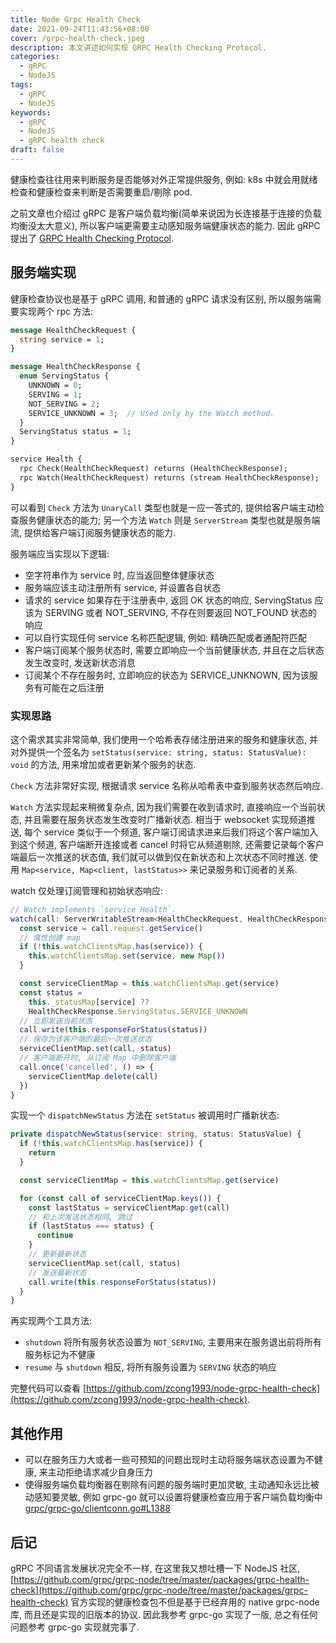 ```yaml
---
title: Node Grpc Health Check
date: 2021-09-24T11:43:56+08:00
cover: /grpc-health-check.jpeg
description: 本文讲述如何实现 GRPC Health Checking Protocol.
categories:
  - gRPC
  - NodeJS
tags:
  - gRPC
  - NodeJS
keywords:
  - gRPC
  - NodeJS
  - gRPC health check
draft: false
---
```


健康检查往往用来判断服务是否能够对外正常提供服务, 例如: k8s 中就会用就绪检查和健康检查来判断是否需要重启/剔除 pod.

之前文章也介绍过 gRPC 是客户端负载均衡(简单来说因为长连接基于连接的负载均衡没太大意义), 所以客户端更需要主动感知服务端健康状态的能力. 因此 gRPC 提出了 [GRPC Health Checking Protocol](https://github.com/grpc/grpc/blob/master/doc/health-checking.md).

<!--more-->

## 服务端实现

健康检查协议也是基于 gRPC 调用, 和普通的 gRPC 请求没有区别, 所以服务端需要实现两个 rpc 方法:

```proto
message HealthCheckRequest {
  string service = 1;
}

message HealthCheckResponse {
  enum ServingStatus {
    UNKNOWN = 0;
    SERVING = 1;
    NOT_SERVING = 2;
    SERVICE_UNKNOWN = 3;  // Used only by the Watch method.
  }
  ServingStatus status = 1;
}

service Health {
  rpc Check(HealthCheckRequest) returns (HealthCheckResponse);
  rpc Watch(HealthCheckRequest) returns (stream HealthCheckResponse);
}
```

可以看到 `Check` 方法为 `UnaryCall` 类型也就是一应一答式的, 提供给客户端主动检查服务健康状态的能力; 另一个方法 `Watch` 则是 `ServerStream` 类型也就是服务端流, 提供给客户端订阅服务健康状态的能力.

服务端应当实现以下逻辑:

- 空字符串作为 service 时, 应当返回整体健康状态
- 服务端应该主动注册所有 service, 并设置各自状态
- 请求的 service 如果存在于注册表中, 返回 OK 状态的响应, ServingStatus 应该为 SERVING 或者 NOT_SERVING, 不存在则要返回 NOT_FOUND 状态的响应
- 可以自行实现任何 service 名称匹配逻辑, 例如: 精确匹配或者通配符匹配
- 客户端订阅某个服务状态时, 需要立即响应一个当前健康状态, 并且在之后状态发生改变时, 发送新状态消息
- 订阅某个不存在服务时, 立即响应的状态为 SERVICE_UNKNOWN, 因为该服务有可能在之后注册

### 实现思路

这个需求其实非常简单, 我们使用一个哈希表存储注册进来的服务和健康状态, 并对外提供一个签名为 `setStatus(service: string, status: StatusValue): void` 的方法, 用来增加或者更新某个服务的状态.

`Check` 方法非常好实现, 根据请求 service 名称从哈希表中查到服务状态然后响应.

`Watch` 方法实现起来稍微复杂点, 因为我们需要在收到请求时, 直接响应一个当前状态, 并且需要在服务状态发生改变时广播新状态. 相当于 websocket 实现频道推送, 每个 service 类似于一个频道, 客户端订阅请求进来后我们将这个客户端加入到这个频道, 客户端断开连接或者 cancel 时将它从频道剔除, 还需要记录每个客户端最后一次推送的状态值, 我们就可以做到仅在新状态和上次状态不同时推送. 使用 `Map<service, Map<client, lastStatus>>` 来记录服务和订阅者的关系.

watch 仅处理订阅管理和初始状态响应:

```ts
// Watch implements `service Health`.
watch(call: ServerWritableStream<HealthCheckRequest, HealthCheckResponse>) {
  const service = call.request.getService()
  // 惰性创建 map
  if (!this.watchClientsMap.has(service)) {
    this.watchClientsMap.set(service, new Map())
  }

  const serviceClientMap = this.watchClientsMap.get(service)
  const status =
    this._statusMap[service] ??
    HealthCheckResponse.ServingStatus.SERVICE_UNKNOWN
  // 立即发送当前状态
  call.write(this.responseForStatus(status))
  // 保存为该客户端的最后一次推送状态
  serviceClientMap.set(call, status)
  // 客户端断开时, 从订阅 Map 中删除客户端
  call.once('cancelled', () => {
    serviceClientMap.delete(call)
  })
}
```

实现一个 `dispatchNewStatus` 方法在 `setStatus` 被调用时广播新状态:

```ts
private dispatchNewStatus(service: string, status: StatusValue) {
  if (!this.watchClientsMap.has(service)) {
    return
  }

  const serviceClientMap = this.watchClientsMap.get(service)

  for (const call of serviceClientMap.keys()) {
    const lastStatus = serviceClientMap.get(call)
    // 和上次发送状态相同, 跳过
    if (lastStatus === status) {
      continue
    }
    // 更新最新状态
    serviceClientMap.set(call, status)
    // 发送最新状态
    call.write(this.responseForStatus(status))
  }
}
```

再实现两个工具方法:

- `shutdown` 将所有服务状态设置为 `NOT_SERVING`, 主要用来在服务退出前将所有服务标记为不健康
- `resume` 与 `shutdown` 相反, 将所有服务设置为 `SERVING` 状态的响应

完整代码可以查看 [https://github.com/zcong1993/node-grpc-health-check](https://github.com/zcong1993/node-grpc-health-check).

## 其他作用

- 可以在服务压力大或者一些可预知的问题出现时主动将服务端状态设置为不健康, 来主动拒绝请求减少自身压力
- 使得服务端负载均衡器在剔除有问题的服务端时更加灵敏, 主动通知永远比被动感知要灵敏, 例如 grpc-go 就可以设置将健康检查应用于客户端负载均衡中 [grpc/grpc-go/clientconn.go#L1388](https://github.com/grpc/grpc-go/blob/6ff68b489ecba2884aff152835d745389598935a/clientconn.go#L1388)

## 后记

gRPC 不同语言发展状况完全不一样, 在这里我又想吐槽一下 NodeJS 社区, [https://github.com/grpc/grpc-node/tree/master/packages/grpc-health-check](https://github.com/grpc/grpc-node/tree/master/packages/grpc-health-check) 官方实现的健康检查包不但是基于已经弃用的 native grpc-node 库, 而且还是实现的旧版本的协议. 因此我参考 grpc-go 实现了一版, 总之有任何问题参考 grpc-go 实现就完事了.
